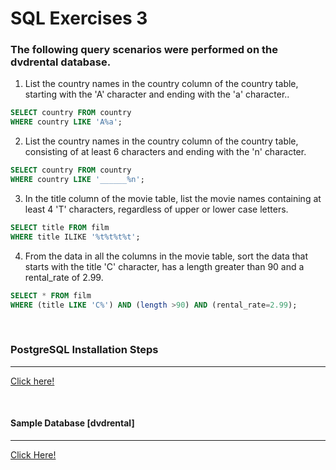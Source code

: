 # SQL Exercises 3
### The following query scenarios were performed on the dvdrental database.

1) List the country names in the country column of the country table, starting with the 'A' character and ending with the 'a' character..
```sql
SELECT country FROM country
WHERE country LIKE 'A%a';
```

2) List the country names in the country column of the country table, consisting of at least 6 characters and ending with the 'n' character.

```sql
SELECT country FROM country
WHERE country LIKE '______%n';
```

3) In the title column of the movie table, list the movie names containing at least 4 'T' characters, regardless of upper or lower case letters.

```sql
SELECT title FROM film
WHERE title ILIKE '%t%t%t%t';
```

4) From the data in all the columns in the movie table, sort the data that starts with the title 'C' character, has a length greater than 90 and a rental_rate of 2.99.

```sql
SELECT * FROM film
WHERE (title LIKE 'C%') AND (length >90) AND (rental_rate=2.99);
```

<br>

### PostgreSQL Installation Steps
----
[Click here!](https://www.postgresql.org/download/)

<br>

#### Sample Database [dvdrental]
------
[Click Here!](https://www.postgresqltutorial.com/wp-content/uploads/2019/05/dvdrental.zip)